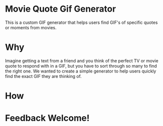 # Movie Quote Gif Generator
This is a custom GIF generator that helps users find GIF's of specific quotes or moments from movies.

# Why
Imagine getting a text from a friend and you think of the perfect TV or movie quote to respond with in a GIF, but you have to sort through so many to find the right one. We wanted to create a simple generator to help users quickly find the exact GIF they are thinking of.

# How


# Feedback Welcome!
